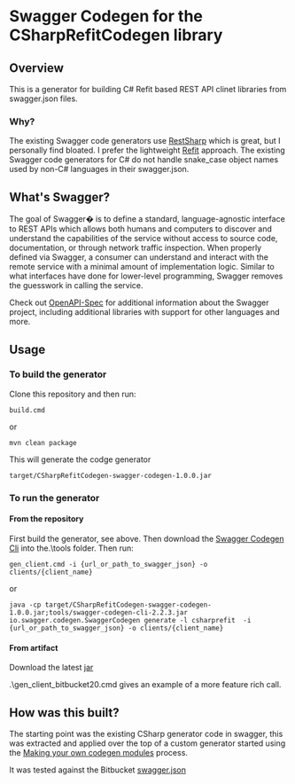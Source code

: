 # Swagger Codegen for the CSharpRefitCodegen library

## Overview
This is a generator for building C# Refit based REST API clinet libraries from swagger.json files.

### Why?
The existing Swagger code generators use [RestSharp](http://restsharp.org/) which is great, but I personally find bloated. I prefer the lightweight [Refit](https://github.com/paulcbetts/refit) approach.
The existing Swagger code generators for C# do not handle snake_case object names used by non-C# languages in their swagger.json.

## What's Swagger?
The goal of Swagger� is to define a standard, language-agnostic interface to REST APIs which allows both humans and computers to discover and understand the capabilities of the service without access to source code, documentation, or through network traffic inspection. When properly defined via Swagger, a consumer can understand and interact with the remote service with a minimal amount of implementation logic. Similar to what interfaces have done for lower-level programming, Swagger removes the guesswork in calling the service.


Check out [OpenAPI-Spec](https://github.com/OAI/OpenAPI-Specification) for additional information about the Swagger project, including additional libraries with support for other languages and more. 

## Usage

### To build the generator
Clone this repository and then run:
```
build.cmd
```
or
```
mvn clean package
```
This will generate the codge generator
```
target/CSharpRefitCodegen-swagger-codegen-1.0.0.jar
```

### To run the generator
#### From the repository
First build the generator, see above.
Then download the [Swagger Codegen Cli](http://central.maven.org/maven2/io/swagger/swagger-codegen-cli/2.2.3/swagger-codegen-cli-2.2.3.jar) into the.\tools folder.
Then run:
```
gen_client.cmd -i {url_or_path_to_swagger_json} -o clients/{client_name}
```
or
```
java -cp target/CSharpRefitCodegen-swagger-codegen-1.0.0.jar;tools/swagger-codegen-cli-2.2.3.jar io.swagger.codegen.SwaggerCodegen generate -l csharprefit  -i {url_or_path_to_swagger_json} -o clients/{client_name}
```
#### From artifact
Download the latest [jar](https://bitbucket.org/mminns-itofinity/swagger-csharp-refit/downloads/)

 
.\gen_client_bitbucket20.cmd gives an example of a more feature rich call.

## How was this built?
The starting point was the existing CSharp generator code in swagger, this was extracted and applied over the top of a custom generator started using the [Making your own codegen modules](https://github.com/swagger-api/swagger-codegen#making-your-own-codegen-modules) process.

It was tested against the Bitbucket [swagger.json](https://api.bitbucket.org/swagger.json)
